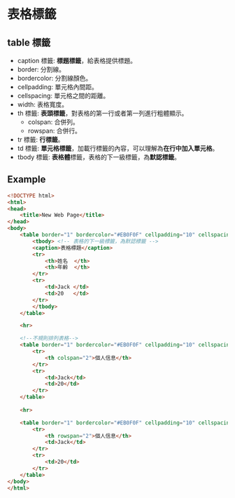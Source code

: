 # 表格標籤

## table 標籤
- caption 標籤: **標題標籤**，給表格提供標題。
 - border: 分割線。
 - bordercolor: 分割線顏色。
 - cellpadding: 單元格內間距。
 - cellspacing: 單元格之間的距離。
 - width: 表格寬度。
- th 標籤: **表頭標籤**，對表格的第一行或者第一列進行粗體顯示。
  - colspan: 合併列。
  - rowspan: 合併行。
- tr 標籤: **行標籤**。
- td 標籤: **單元格標籤**，加載行標籤的內容，可以理解為**在行中加入單元格**。
- tbody 標籤: **表格體**標籤，表格的下一級標籤，為**默認標籤**。

## Example
```html
<!DOCTYPE html>
<html>
<head>
	<title>New Web Page</title>
</head>
<body>
	<table border="1" bordercolor="#EB0F0F" cellpadding="10" cellspacing="0" width="500">
		<tbody> <!-- 表格的下一級標籤，為默認標籤 -->
		<caption>表格標題</caption>
		<tr>
			<th>姓名  </th>
			<th>年齡  </th>
		</tr>
		<tr>
			<td>Jack </td>
			<td>20   </td>
		</tr>
		</tbody>
	</table>

	<hr>

	<!--不規則排列表格-->
	<table border="1" bordercolor="#EB0F0F" cellpadding="10" cellspacing="0" width="500">
		<tr>
			<th colspan="2">個人信息</th>
		</tr>
		<tr>
			<td>Jack</td>
			<td>20</td>
		</tr>
	</table>
	
	<hr>

	<table border="1" bordercolor="#EB0F0F" cellpadding="10" cellspacing="0" width="500">
		<tr>
			<th rowspan="2">個人信息</th>
			<td>Jack</td>
		</tr>
		<tr>
			<td>20</td>
		</tr>
	</table>
</body>
</html>
```
